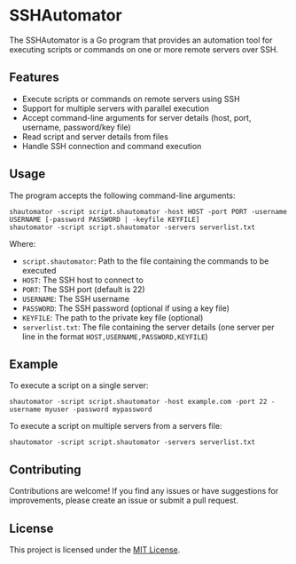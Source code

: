 # SSHAutomator

The SSHAutomator is a Go program that provides an automation tool for executing scripts or commands on one or more remote servers over SSH.

## Features

- Execute scripts or commands on remote servers using SSH
- Support for multiple servers with parallel execution
- Accept command-line arguments for server details (host, port, username, password/key file)
- Read script and server details from files
- Handle SSH connection and command execution

## Usage

The program accepts the following command-line arguments:

```
shautomator -script script.shautomator -host HOST -port PORT -username USERNAME [-password PASSWORD | -keyfile KEYFILE]
shautomator -script script.shautomator -servers serverlist.txt
```

Where:
- `script.shautomator`: Path to the file containing the commands to be executed
- `HOST`: The SSH host to connect to
- `PORT`: The SSH port (default is 22)
- `USERNAME`: The SSH username
- `PASSWORD`: The SSH password (optional if using a key file)
- `KEYFILE`: The path to the private key file (optional)
- `serverlist.txt`: The file containing the server details (one server per line in the format `HOST,USERNAME,PASSWORD,KEYFILE`)

## Example

To execute a script on a single server:

```
shautomator -script script.shautomator -host example.com -port 22 -username myuser -password mypassword
```

To execute a script on multiple servers from a servers file:

```
shautomator -script script.shautomator -servers serverlist.txt
```

## Contributing

Contributions are welcome! If you find any issues or have suggestions for improvements, please create an issue or submit a pull request.

## License

This project is licensed under the [MIT License](LICENSE).
